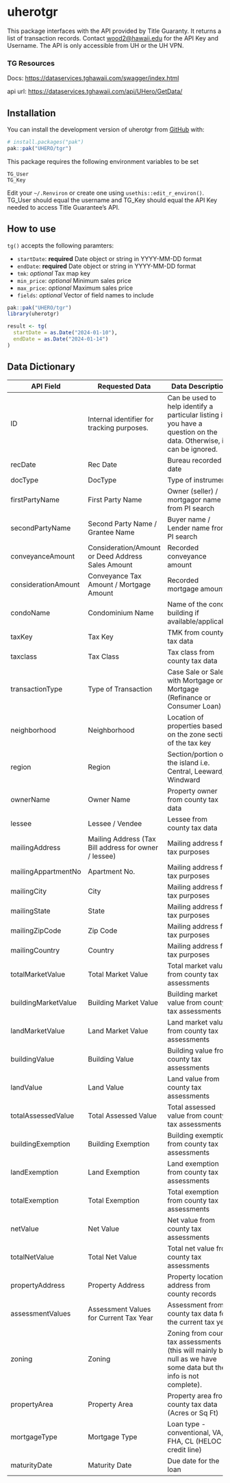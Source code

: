 
<!-- README.md is generated from README.Rmd. Please edit that file -->

# uherotgr

<!-- badges: start -->
<!-- badges: end -->

This package interfaces with the API provided by Title Guaranty. It returns a list of transaction records. Contact wood2@hawaii.edu for the API Key and Username. The API is only accessible from UH or the UH VPN.

### TG Resources
Docs: https://dataservices.tghawaii.com/swagger/index.html

api url: https://dataservices.tghawaii.com/api/UHero/GetData/

## Installation

You can install the development version of uherotgr from
[GitHub](https://github.com/) with:

``` r
# install.packages("pak")
pak::pak("UHERO/tgr")
```

This package requires the following environment variables to be set

    TG_User
    TG_Key

Edit your `~/.Renviron` or create one using `usethis::edit_r_environ()`.
TG_User should equal the username and TG_Key should equal the API Key
needed to access Title Guarantee’s API.

## How to use

`tg()` accepts the following paramters:  
- `startDate`: **required** Date object or string in YYYY-MM-DD format  
- `endDate`: **required** Date object or string in YYYY-MM-DD format  
- `tmk`: *optional* Tax map key  
- `min_price`: *optional* Minimum sales price  
- `max_price`: *optional* Maximum sales price  
- `fields`: *optional* Vector of field names to include

```R
pak::pak("UHERO/tgr")
library(uherotgr)

result <- tg(
  startDate = as.Date("2024-01-10"),
  endDate = as.Date("2024-01-14")
)
```

## Data Dictionary
| **API Field**        | **Requested Data**                                         | **Data Description** |
|----------------------|-----------------------------------------------------------|----------------------|
| ID                   | Internal identifier for tracking purposes.                 | Can be used to help identify a particular listing if you have a question on the data. Otherwise, it can be ignored. |
| recDate              | Rec Date                                                  | Bureau recorded date |
| docType              | DocType                                                   | Type of instrument |
| firstPartyName       | First Party Name                                          | Owner (seller) / mortgagor name from PI search |
| secondPartyName      | Second Party Name / Grantee Name                          | Buyer name / Lender name from PI search |
| conveyanceAmount     | Consideration/Amount or Deed Address Sales Amount        | Recorded conveyance amount |
| considerationAmount  | Conveyance Tax Amount / Mortgage Amount                   | Recorded mortgage amount |
| condoName            | Condominium Name                                          | Name of the condo building if available/applicable |
| taxKey               | Tax Key                                                   | TMK from county tax data |
| taxclass             | Tax Class                                                 | Tax class from county tax data |
| transactionType      | Type of Transaction                                       | Case Sale or Sales with Mortgage or Mortgage (Refinance or Consumer Loan) |
| neighborhood         | Neighborhood                                             | Location of properties based on the zone section of the tax key |
| region               | Region                                                   | Section/portion of the island i.e. Central, Leeward, Windward |
| ownerName            | Owner Name                                               | Property owner from county tax data |
| lessee               | Lessee / Vendee                                          | Lessee from county tax data |
| mailingAddress       | Mailing Address (Tax Bill address for owner / lessee)   | Mailing address for tax purposes |
| mailingAppartmentNo  | Apartment No.                                          | Mailing address for tax purposes |
| mailingCity          | City                                                    | Mailing address for tax purposes |
| mailingState         | State                                                   | Mailing address for tax purposes |
| mailingZipCode       | Zip Code                                                | Mailing address for tax purposes |
| mailingCountry       | Country                                                 | Mailing address for tax purposes |
| totalMarketValue     | Total Market Value                                      | Total market value from county tax assessments |
| buildingMarketValue  | Building Market Value                                  | Building market value from county tax assessments |
| landMarketValue      | Land Market Value                                       | Land market value from county tax assessments |
| buildingValue        | Building Value                                         | Building value from county tax assessments |
| landValue            | Land Value                                              | Land value from county tax assessments |
| totalAssessedValue   | Total Assessed Value                                  | Total assessed value from county tax assessments |
| buildingExemption    | Building Exemption                                     | Building exemption from county tax assessments |
| landExemption        | Land Exemption                                          | Land exemption from county tax assessments |
| totalExemption       | Total Exemption                                         | Total exemption from county tax assessments |
| netValue             | Net Value                                               | Net value from county tax assessments |
| totalNetValue        | Total Net Value                                         | Total net value from county tax assessments |
| propertyAddress      | Property Address                                       | Property location address from county records |
| assessmentValues     | Assessment Values for Current Tax Year                  | Assessment from county tax data for the current tax year |
| zoning               | Zoning                                                  | Zoning from county tax assessments (this will mainly be null as we have some data but the info is not complete). |
| propertyArea         | Property Area                                          | Property area from county tax data (Acres or Sq Ft) |
| mortgageType         | Mortgage Type                                          | Loan type - conventional, VA, FHA, CL (HELOC / credit line) |
| maturityDate         | Maturity Date                                          | Due date for the loan |
